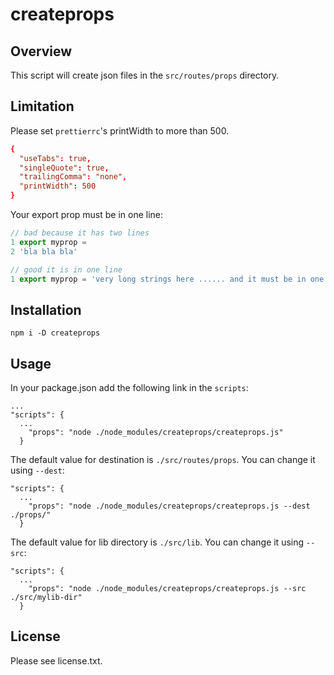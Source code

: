 # createprops

## Overview

This script will create json files in the `src/routes/props` directory.

## Limitation

Please set `prettierrc`'s printWidth to more than 500.

```rc
{
  "useTabs": true,
  "singleQuote": true,
  "trailingComma": "none",
  "printWidth": 500
}
```

Your export prop must be in one line:

```js
// bad because it has two lines
1 export myprop =
2 'bla bla bla'

// good it is in one line
1 export myprop = 'very long strings here ...... and it must be in one line'
```

## Installation

```
npm i -D createprops
```

## Usage

In your package.json add the following link in the `scripts`:

```
...
"scripts": {
  ...
    "props": "node ./node_modules/createprops/createprops.js"
  }
```

The default value for destination is `./src/routes/props`. You can change it using `--dest`:

```
"scripts": {
  ...
    "props": "node ./node_modules/createprops/createprops.js --dest ./props/"
  }
```

The default value for lib directory is `./src/lib`. You can change it using `--src`:

```
"scripts": {
  ...
    "props": "node ./node_modules/createprops/createprops.js --src ./src/mylib-dir"
  }
```

## License

Please see license.txt.
